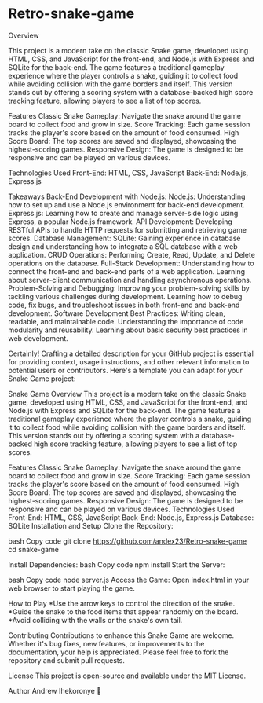 # Retro-snake-game

Overview

This project is a modern take on the classic Snake game, developed using HTML, CSS, and JavaScript for the front-end, and Node.js with Express and SQLite for the back-end. The game features a traditional gameplay experience where the player controls a snake, guiding it to collect food while avoiding collision with the game borders and itself. This version stands out by offering a scoring system with a database-backed high score tracking feature, allowing players to see a list of top scores.

Features
Classic Snake Gameplay: Navigate the snake around the game board to collect food and grow in size.
Score Tracking: Each game session tracks the player's score based on the amount of food consumed.
High Score Board: The top scores are saved and displayed, showcasing the highest-scoring games.
Responsive Design: The game is designed to be responsive and can be played on various devices.

Technologies Used
Front-End: HTML, CSS, JavaScript
Back-End: Node.js, Express.js

Takeaways
Back-End Development with Node.js:
Node.js: Understanding how to set up and use a Node.js environment for back-end development.
Express.js: Learning how to create and manage server-side logic using Express, a popular Node.js framework.
API Development: Developing RESTful APIs to handle HTTP requests for submitting and retrieving game scores.
Database Management:
SQLite: Gaining experience in database design and understanding how to integrate a SQL database with a web application.
CRUD Operations: Performing Create, Read, Update, and Delete operations on the database.
Full-Stack Development:
Understanding how to connect the front-end and back-end parts of a web application.
Learning about server-client communication and handling asynchronous operations.
Problem-Solving and Debugging:
Improving your problem-solving skills by tackling various challenges during development.
Learning how to debug code, fix bugs, and troubleshoot issues in both front-end and back-end development.
Software Development Best Practices:
Writing clean, readable, and maintainable code.
Understanding the importance of code modularity and reusability.
Learning about basic security best practices in web development.


Certainly! Crafting a detailed description for your GitHub project is essential for providing context, usage instructions, and other relevant information to potential users or contributors. Here's a template you can adapt for your Snake Game project:

Snake Game
Overview
This project is a modern take on the classic Snake game, developed using HTML, CSS, and JavaScript for the front-end, and Node.js with Express and SQLite for the back-end. The game features a traditional gameplay experience where the player controls a snake, guiding it to collect food while avoiding collision with the game borders and itself. This version stands out by offering a scoring system with a database-backed high score tracking feature, allowing players to see a list of top scores.

Features
Classic Snake Gameplay: Navigate the snake around the game board to collect food and grow in size.
Score Tracking: Each game session tracks the player's score based on the amount of food consumed.
High Score Board: The top scores are saved and displayed, showcasing the highest-scoring games.
Responsive Design: The game is designed to be responsive and can be played on various devices.
Technologies Used
Front-End: HTML, CSS, JavaScript
Back-End: Node.js, Express.js
Database: SQLite
Installation and Setup
Clone the Repository:

bash
Copy code
git clone https://github.com/andex23/Retro-snake-game
cd snake-game

Install Dependencies:
bash
Copy code
npm install
Start the Server:

bash
Copy code
node server.js
Access the Game:
Open index.html in your web browser to start playing the game.

How to Play
*Use the arrow keys to control the direction of the snake.
*Guide the snake to the food items that appear randomly on the board.
*Avoid colliding with the walls or the snake's own tail.

Contributing
Contributions to enhance this Snake Game are welcome. Whether it's bug fixes, new features, or improvements to the documentation, your help is appreciated. Please feel free to fork the repository and submit pull requests.

License
This project is open-source and available under the MIT License.

Author 
Andrew Ihekoronye 💙

